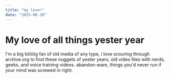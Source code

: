 ```yaml
---
title: "my love!"
date: "2025-06-20"
---
```


# My love of all things yester year

I'm a big biiiiiiig fan of old media of any type, i love scouring through archive.org to find these nuggets of yester years,
old video files with nerds, geeks, and voice training videos. abandon-ware, things you'd never run if your mind was screwed in right.

